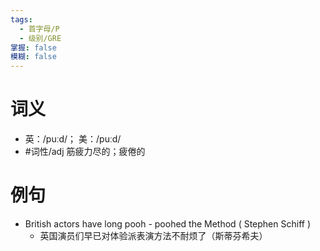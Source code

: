 ```yaml
---
tags:
  - 首字母/P
  - 级别/GRE
掌握: false
模糊: false
---
```

# 词义
- 英：/puːd/； 美：/puːd/
- #词性/adj  筋疲力尽的；疲倦的
# 例句
- British actors have long pooh - poohed the Method ( Stephen Schiff )
	- 英国演员们早已对体验派表演方法不耐烦了（斯蒂芬希夫）
